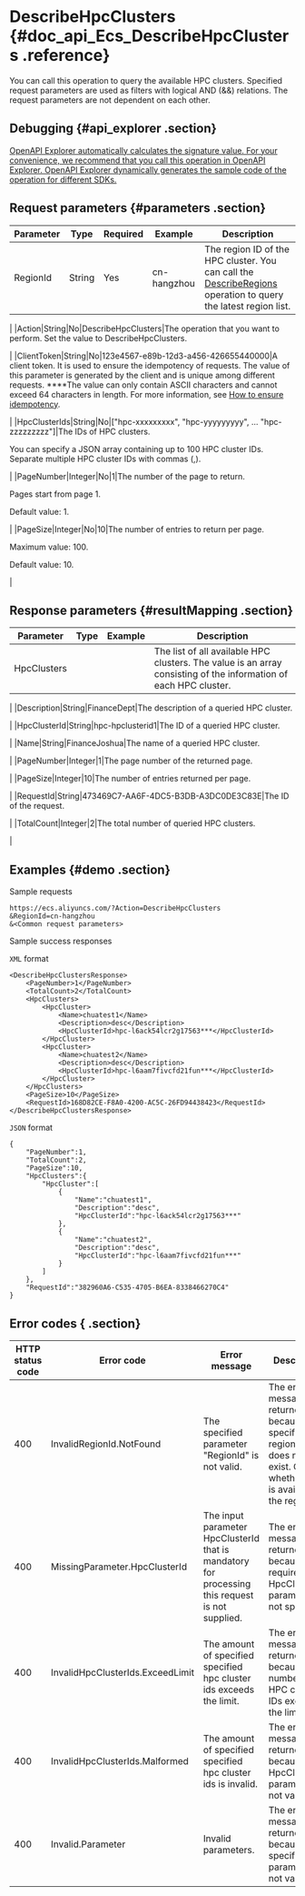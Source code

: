 # DescribeHpcClusters {#doc_api_Ecs_DescribeHpcClusters .reference}

You can call this operation to query the available HPC clusters. Specified request parameters are used as filters with logical AND \(&&\) relations. The request parameters are not dependent on each other.

## Debugging {#api_explorer .section}

[OpenAPI Explorer automatically calculates the signature value. For your convenience, we recommend that you call this operation in OpenAPI Explorer. OpenAPI Explorer dynamically generates the sample code of the operation for different SDKs.](https://api.aliyun.com/#product=Ecs&api=DescribeHpcClusters&type=RPC&version=2014-05-26)

## Request parameters {#parameters .section}

|Parameter|Type|Required|Example|Description|
|---------|----|--------|-------|-----------|
|RegionId|String|Yes|cn-hangzhou|The region ID of the HPC cluster. You can call the [DescribeRegions](~~25609~~) operation to query the latest region list.

 |
|Action|String|No|DescribeHpcClusters|The operation that you want to perform. Set the value to DescribeHpcClusters.

 |
|ClientToken|String|No|123e4567-e89b-12d3-a456-426655440000|A client token. It is used to ensure the idempotency of requests. The value of this parameter is generated by the client and is unique among different requests. ****The value can only contain ASCII characters and cannot exceed 64 characters in length. For more information, see [How to ensure idempotency](~~25693~~).

 |
|HpcClusterIds|String|No|\["hpc-xxxxxxxxx", "hpc-yyyyyyyyy", … "hpc-zzzzzzzzz"\]|The IDs of HPC clusters.

 You can specify a JSON array containing up to 100 HPC cluster IDs. Separate multiple HPC cluster IDs with commas \(,\).

 |
|PageNumber|Integer|No|1|The number of the page to return.

 Pages start from page 1.

 Default value: 1.

 |
|PageSize|Integer|No|10|The number of entries to return per page.

 Maximum value: 100.

 Default value: 10.

 |

## Response parameters {#resultMapping .section}

|Parameter|Type|Example|Description|
|---------|----|-------|-----------|
|HpcClusters| | |The list of all available HPC clusters. The value is an array consisting of the information of each HPC cluster.

 |
|Description|String|FinanceDept|The description of a queried HPC cluster.

 |
|HpcClusterId|String|hpc-hpclusterid1|The ID of a queried HPC cluster.

 |
|Name|String|FinanceJoshua|The name of a queried HPC cluster.

 |
|PageNumber|Integer|1|The page number of the returned page.

 |
|PageSize|Integer|10|The number of entries returned per page.

 |
|RequestId|String|473469C7-AA6F-4DC5-B3DB-A3DC0DE3C83E|The ID of the request.

 |
|TotalCount|Integer|2|The total number of queried HPC clusters.

 |

## Examples {#demo .section}

Sample requests

``` {#request_demo}
https://ecs.aliyuncs.com/?Action=DescribeHpcClusters
&RegionId=cn-hangzhou
&<Common request parameters>
```

Sample success responses

`XML` format

``` {#xml_return_success_demo}
<DescribeHpcClustersResponse>
    <PageNumber>1</PageNumber>
    <TotalCount>2</TotalCount>
    <HpcClusters>
        <HpcCluster>
            <Name>chuatest1</Name>
            <Description>desc</Description>
            <HpcClusterId>hpc-l6ack54lcr2g17563***</HpcClusterId>
        </HpcCluster>
        <HpcCluster>
            <Name>chuatest2</Name>
            <Description>desc</Description>
            <HpcClusterId>hpc-l6aam7fivcfd21fun***</HpcClusterId>
        </HpcCluster>
    </HpcClusters>
    <PageSize>10</PageSize>
    <RequestId>168D82CE-F8A0-4200-AC5C-26FD94438423</RequestId>
</DescribeHpcClustersResponse>
```

`JSON` format

``` {#json_return_success_demo}
{
	"PageNumber":1,
	"TotalCount":2,
	"PageSize":10,
	"HpcClusters":{
		"HpcCluster":[
			{
				"Name":"chuatest1",
				"Description":"desc",
				"HpcClusterId":"hpc-l6ack54lcr2g17563***"
			},
			{
				"Name":"chuatest2",
				"Description":"desc",
				"HpcClusterId":"hpc-l6aam7fivcfd21fun***"
			}
		]
	},
	"RequestId":"382960A6-C535-4705-B6EA-8338466270C4"
}
```

## Error codes { .section}

|HTTP status code|Error code|Error message|Description|
|----------------|----------|-------------|-----------|
|400|InvalidRegionId.NotFound|The specified parameter "RegionId" is not valid.|The error message returned because the specified region ID does not exist. Check whether ECS is available in the region.|
|400|MissingParameter.HpcClusterId|The input parameter HpcClusterId that is mandatory for processing this request is not supplied.|The error message returned because the required HpcClusterId parameter is not specified.|
|400|InvalidHpcClusterIds.ExceedLimit|The amount of specified specified hpc cluster ids exceeds the limit.|The error message returned because the number of HPC cluster IDs exceeds the limit.|
|400|InvalidHpcClusterIds.Malformed|The amount of specified specified hpc cluster ids is invalid.|The error message returned because the HpcClusterIds parameter is not valid.|
|400|Invalid.Parameter|Invalid parameters.|The error message returned because the specified parameter is not valid.|

